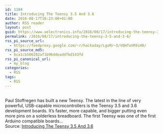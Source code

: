 ```yaml
---
id: 1184
title: Introducing The Teensy 3.5 And 3.6
date: 2016-08-17T16:23:00+01:00
author: RSS reader
layout: post
guid: https://www.uelectronics.info/2016/08/17/introducing-the-teensy-3-5-and-3-6/
permalink: /2016/08/17/introducing-the-teensy-3-5-and-3-6/
rss_pi_source_url:
  - https://feedproxy.google.com/~r/hackaday/LgoM/~3/VQHfuVR9iH0/
rss_pi_source_md5:
  - 6ca1cb506202af1b96ddeaddfbd143fd
rss_pi_canonical_url:
  - my_blog
categories:
  - RSS
tags:
  - RSS
---
```

&#013;  
Paul Stoffregen has built a new Teensy. The latest in the line of very powerful, USB-capable microcontrollers is the Teensy 3.5 and 3.6 development boards. It’s faster, more capable, and bigger putting even more pins on a solderless breadboard. The first Teensy was one of the first Arduino compatible boards…&#013;  
Source: <a href="https://feedproxy.google.com/~r/hackaday/LgoM/~3/VQHfuVR9iH0/" target="_blank">Introducing The Teensy 3.5 And 3.6</a>